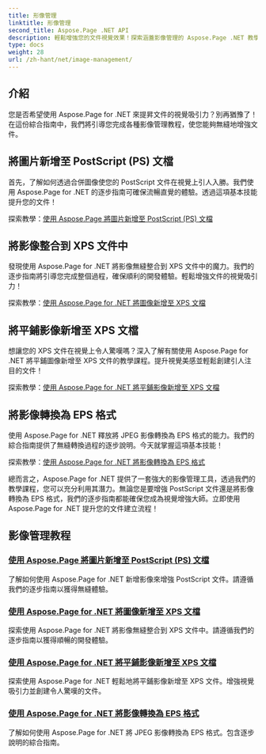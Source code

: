 ```yaml
---
title: 形像管理
linktitle: 形像管理
second_title: Aspose.Page .NET API
description: 輕鬆增強您的文件視覺效果！探索涵蓋影像管理的 Aspose.Page .NET 教學。從新增影像到轉換格式，掌握每一步。
type: docs
weight: 28
url: /zh-hant/net/image-management/
---
```

## 介紹

您是否希望使用 Aspose.Page for .NET 來提昇文件的視覺吸引力？別再猶豫了！在這份綜合指南中，我們將引導您完成各種影像管理教程，使您能夠無縫地增強文件。

## 將圖片新增至 PostScript (PS) 文檔

首先，了解如何透過合併圖像使您的 PostScript 文件在視覺上引人入勝。我們使用 Aspose.Page for .NET 的逐步指南可確保流暢直覺的體驗。透過這項基本技能提升您的文件！

探索教學：[使用 Aspose.Page 將圖片新增至 PostScript (PS) 文檔](./add-image-to-postscript-ps-document/)

## 將影像整合到 XPS 文件中

發現使用 Aspose.Page for .NET 將影像無縫整合到 XPS 文件中的魔力。我們的逐步指南將引導您完成整個過程，確保順利的開發體驗。輕鬆增強文件的視覺吸引力！

探索教學：[使用 Aspose.Page for .NET 將圖像新增至 XPS 文檔](./add-image-to-xps-document/)

## 將平鋪影像新增至 XPS 文檔

想讓您的 XPS 文件在視覺上令人驚嘆嗎？深入了解有關使用 Aspose.Page for .NET 將平鋪圖像新增至 XPS 文件的教學課程。提升視覺美感並輕鬆創建引人注目的文件！

探索教學：[使用 Aspose.Page for .NET 將平鋪影像新增至 XPS 文檔](./add-tiled-image-to-xps-document/)

## 將影像轉換為 EPS 格式

使用 Aspose.Page for .NET 釋放將 JPEG 影像轉換為 EPS 格式的能力。我們的綜合指南提供了無縫轉換過程的逐步說明。今天就掌握這項基本技能！

探索教學：[使用 Aspose.Page for .NET 將影像轉換為 EPS 格式](./convert-image-to-eps-format/)

總而言之，Aspose.Page for .NET 提供了一套強大的影像管理工具，透過我們的教學課程，您可以充分利用其潛力。無論您是要增強 PostScript 文件還是將影像轉換為 EPS 格式，我們的逐步指南都能確保您成為視覺增強大師。立即使用 Aspose.Page for .NET 提升您的文件建立流程！
## 影像管理教程
### [使用 Aspose.Page 將圖片新增至 PostScript (PS) 文檔](./add-image-to-postscript-ps-document/)
了解如何使用 Aspose.Page for .NET 新增影像來增強 PostScript 文件。請遵循我們的逐步指南以獲得無縫體驗。
### [使用 Aspose.Page for .NET 將圖像新增至 XPS 文檔](./add-image-to-xps-document/)
探索使用 Aspose.Page for .NET 將影像無縫整合到 XPS 文件中。請遵循我們的逐步指南以獲得順暢的開發體驗。
### [使用 Aspose.Page for .NET 將平鋪影像新增至 XPS 文檔](./add-tiled-image-to-xps-document/)
探索使用 Aspose.Page for .NET 輕鬆地將平鋪影像新增至 XPS 文件。增強視覺吸引力並創建令人驚嘆的文件。
### [使用 Aspose.Page for .NET 將影像轉換為 EPS 格式](./convert-image-to-eps-format/)
了解如何使用 Aspose.Page for .NET 將 JPEG 影像轉換為 EPS 格式。包含逐步說明的綜合指南。